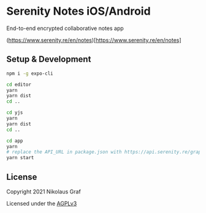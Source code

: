 # Serenity Notes iOS/Android

End-to-end encrypted collaborative notes app

(https://www.serenity.re/en/notes)[https://www.serenity.re/en/notes]

## Setup & Development

```sh
npm i -g expo-cli

cd editor
yarn
yarn dist
cd ..

cd yjs
yarn
yarn dist
cd ..

cd app
yarn
# replace the API_URL in package.json with https://api.serenity.re/graphql
yarn start
```

## License

Copyright 2021 Nikolaus Graf

Licensed under the [AGPLv3](https://www.gnu.org/licenses/agpl-3.0.html)
